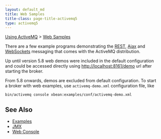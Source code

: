 ```yaml
---
layout: default_md
title: Web Samples 
title-class: page-title-activemq5
type: activemq5
---
```


[Using ActiveMQ](using-activemq) > [Web Samples](web-samples)

There are a few example programs demonstrating the [REST](rest), [Ajax](ajax) and [WebSockets](websockets) messaging that comes with the ActiveMQ distribution.

Up until version 5.8 web demos were included in the default configuration and could be accessed directly using [http://localhost:8161/demo](http://localhost:8161/demo) url after starting the broker.

From 5.8 onwards, demos are excluded from default configuration. To start a broker with web examples, use `activemq-demo.xml` configuration file, like
```
bin/activemq console xbean:examples/conf/activemq-demo.xml
```
See Also
--------

*   [Examples](examples)
*   [JMX](jmx)
*   [Web Console](web-console)

